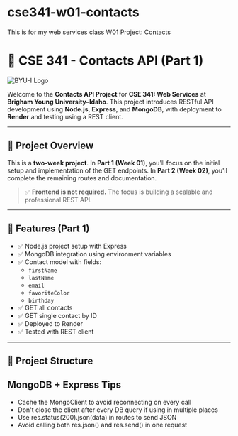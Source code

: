 # cse341-w01-contacts
This is for my web services class W01 Project: Contacts 

# 📇 CSE 341 - Contacts API (Part 1)

![BYU-I Logo](https://www.byui.edu/images/service-sites/logo.png)

Welcome to the **Contacts API Project** for **CSE 341: Web Services** at **Brigham Young University–Idaho**. This project introduces RESTful API development using **Node.js**, **Express**, and **MongoDB**, with deployment to **Render** and testing using a REST client.

---

## 📌 Project Overview

This is a **two-week project**. In **Part 1 (Week 01)**, you'll focus on the initial setup and implementation of the GET endpoints. In **Part 2 (Week 02)**, you'll complete the remaining routes and documentation.

> ✅ **Frontend is not required.** The focus is building a scalable and professional REST API.

---

## 🧩 Features (Part 1)

- ✅ Node.js project setup with Express
- ✅ MongoDB integration using environment variables
- ✅ Contact model with fields:
  - `firstName`
  - `lastName`
  - `email`
  - `favoriteColor`
  - `birthday`
- ✅ GET all contacts
- ✅ GET single contact by ID
- ✅ Deployed to Render
- ✅ Tested with REST client

---

## 📁 Project Structure

## MongoDB + Express Tips

- Cache the MongoClient to avoid reconnecting on every call
- Don't close the client after every DB query if using in multiple places
- Use res.status(200).json(data) in routes to send JSON
- Avoid calling both res.json() and res.send() in one request
